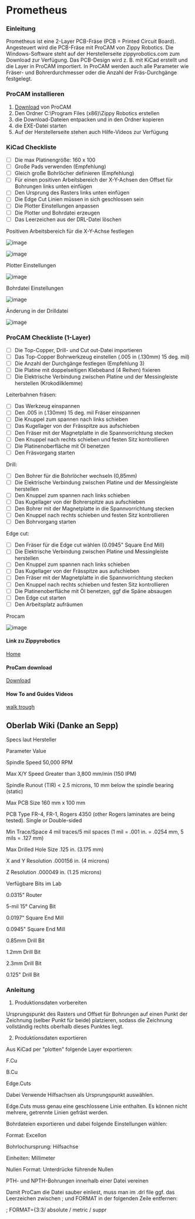 # Prometheus



### Einleitung
Prometheus ist eine 2-Layer PCB-Fräse (PCB = Printed Circuit Board). Angesteuert wird die PCB-Fräse mit ProCAM von Zippy Robotics. Die Windows-Software steht auf der Herstellerseite zippyrobotics.com zum Download zur Verfügung. Das PCB-Design wird z. B. mit KiCad erstellt und die Layer in ProCAM importiert. In ProCAM werden auch alle Parameter wie Fräser- und Bohrerdurchmesser oder die Anzahl der Fräs-Durchgänge festgelegt.

### ProCAM installieren
1. [Download](http://www.zippyrobotics.com/download/) von ProCAM
2. Den Ordner C:\Program Files (x86)\Zippy Robotics erstellen
3. die Download-Dateien entpacken und in den Ordner kopieren
4. die EXE-Datei starten
5. Auf der Herstellerseite stehen auch Hilfe-Videos zur Verfügung
     

### KiCad Checkliste
- [ ] Die max Platinengröße: 160 x 100
- [ ] Große Pads verwenden (Empfehlung)
- [ ] Gleich große Bohrlöcher definieren (Empfehlung)
- [ ] Für einen positiven Arbeitsbereich der X-Y-Achsen den Offset für Bohrungen links unten einfügen
- [ ] Den Ursprung des Rasters links unten einfügen
- [ ] Die Edge Cut Linien müssen in sich geschlossen sein
- [ ] Die Plotter Einstellungen anpassen
- [ ] Die Plotter und Bohrdatei erzeugen
- [ ] Das Leerzeichen aus der DRL-Datei löschen

Positiven Arbeitsbereich für die X-Y-Achse festlegen

![image](https://github.com/frankyhub/Prometheus/blob/main/Pix/kicad1.png)

![image](https://github.com/frankyhub/Prometheus/blob/main/Pix/kicad2.png)

Plotter Einstellungen

![image](https://github.com/frankyhub/Prometheus/blob/main/Pix/kicad4.png)

Bohrdatei Einstellungen

![image](https://github.com/frankyhub/Prometheus/blob/main/Pix/kicad5.png)

Änderung in der Drilldatei

![image](https://github.com/frankyhub/Prometheus/blob/main/Pix/drill1.png)


### ProCAM Checkliste (1-Layer)

- [ ] Die Top-Copper, Drill- und Cut out-Datei importieren
- [ ] Das Top-Copper Bohrwerkzeug einstellen (.005 in (.130mm) 15 deg. mil)
- [ ] Die Anzahl der Durchgänge festlegen (Empfehlung 3)
- [ ] Die Platine mit doppelseitigen Klebeband (4 Reihen) fixieren
- [ ] Die Elektrische Verbindung zwischen Platine und der Messingleiste herstellen (Krokodilklemme)

Leiterbahnen fräsen:
- [ ] Das Werkzeug einspannen
- [ ] Den .005 in (.130mm) 15 deg. mil Fräser einspannen
- [ ] Die Knuppel zum spannen nach links schieben
- [ ] Das Kugellager von der Frässpitze aus aufschieben
- [ ] Den Fräser mit der Magnetplatte in die Spannvorrichtung stecken
- [ ] Den Knuppel nach rechts schieben und festen Sitz kontrollieren
- [ ] Die Platinenoberfläche mit Öl benetzen
- [ ] Den Fräsvorgang starten

Drill:
- [ ] Den Bohrer für die Bohrlöcher wechseln (0,85mm)
- [ ] Die Elektrische Verbindung zwischen Platine und der Messingleiste herstellen
- [ ] Den Knuppel zum spannen nach links schieben
- [ ] Das Kugellager von der Bohrerspitze aus aufschieben
- [ ] Den Bohrer mit der Magnetplatte in die Spannvorrichtung stecken
- [ ] Den Knuppel nach rechts schieben und festen Sitz kontrollieren
- [ ] Den Bohrvorgang starten

Edge cut:
- [ ] Den Fräser für die Edge cut wählen (0.0945" Square End Mill)
- [ ] Die Elektrische Verbindung zwischen Platine und Messingleiste herstellen
- [ ] Den Knuppel zum spannen nach links schieben
- [ ] Das Kugellager von der Frässpitze aus aufschieben
- [ ] Den Fräser mit der Magnetplatte in die Spannvorrichtung stecken
- [ ] Den Knuppel nach rechts schieben und festen Sitz kontrollieren
- [ ] Die Platinenoberfläche mit Öl benetzen, ggf die Späne absaugen
- [ ] Den Edge cut starten
- [ ] Den Arbeitsplatz aufräumen

Procam

![image](https://github.com/frankyhub/Prometheus/blob/main/Pix/Prom1.png)



#### Link zu Zippyrobotics
[Home](https://www.zippyrobotics.com/)

#### ProCam download
[Download](https://www.zippyrobotics.com/download/)

#### How To and Guides Videos
[walk trough](https://www.zippyrobotics.com/how-to/)




## Oberlab Wiki (Danke an Sepp)

Specs laut Hersteller

Parameter	Value

Spindle Speed	50,000 RPM

Max X/Y Speed	Greater than 3,800 mm/min (150 IPM)

Spindle Runout (TIR)	< 2.5 microns, 10 mm below the spindle bearing (static)

Max PCB Size	160 mm x 100 mm

PCB Type	FR-4, FR-1, Rogers 4350 (other Rogers laminates are being tested). Single or Double-sided

Min Trace/Space	4 mil traces/5 mil spaces (1 mil = .001 in. = .0254 mm, 5 mils = .127 mm)

Max Drilled Hole Size	.125 in. (3.175 mm)

X and Y Resolution	.000156 in. (4 microns)

Z Resolution	.000049 in. (1.25 microns)

Verfügbare Bits im Lab

0.0315" Router

5-mil 15° Carving Bit

0.0197" Square End Mill

0.0945" Square End Mill

0.85mm Drill Bit

1.2mm Drill Bit

2.3mm Drill Bit

0.125" Drill Bit


### Anleitung
1. Produktionsdaten vorbereiten

Ursprungspunkt des Rasters und Offset für Bohrungen auf einen Punkt der Zeichnung (selber Punkt für beide) platzieren, sodass die Zeichnung vollständig rechts oberhalb dieses Punktes liegt.


2. Produktionsdaten exportieren

Aus KiCad per "plotten" folgende Layer exportieren:


F.Cu

B.Cu

Edge.Cuts

Dabei Verwende Hilfsachsen als Ursprungspunkt auswählen.


Edge.Cuts muss genau eine geschlossene Linie enthalten. Es können nicht mehrere, getrennte Linien gefräst werden.


Bohrdateien exportieren und dabei folgende Einstellungen wählen:


Format: Excellon

Bohrlochursprung: Hilfsachse

Einheiten: Millimeter

Nullen Format: Unterdrücke führende Nullen

PTH- und NPTH-Bohrungen innerhalb einer Datei vereinen

Damit ProCam die Datei sauber einliest, muss man im .drl file ggf. das Leerzeichen zwischen ; und FORMAT in der folgenden Zeile entfernen:


; FORMAT={3:3/ absolute / metric / suppr


